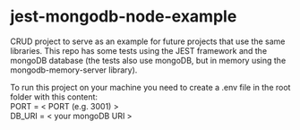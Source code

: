 # jest-mongodb-node-example
CRUD project to serve as an example for future projects that use the same libraries. This repo has some tests using the JEST framework and the mongoDB database (the tests also use mongoDB, but in memory using the mongodb-memory-server library).

To run this project on your machine you need to create a .env file in the root folder with this content:<br>
PORT = < PORT (e.g. 3001) ><br>
DB_URI = < your mongoDB URI >
